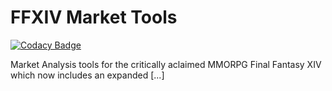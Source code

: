 # FFXIV Market Tools
[![Codacy Badge](https://app.codacy.com/project/badge/Grade/88b5598c6c3e4a7c94380ecac84d2ed4)](https://app.codacy.com/gh/MTVirux/ffxivmt/dashboard?utm_source=gh&utm_medium=referral&utm_content=&utm_campaign=Badge_grade)

Market Analysis tools for the critically aclaimed MMORPG Final Fantasy XIV which now includes an expanded [...]

